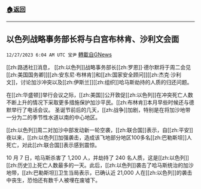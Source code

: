 ###  [:house:返回](README.md)
---


## 以色列战略事务部长将与白宫布林肯、沙利文会面
`12/27/2023 6:04 AM UTC 宝尹` [轉載自GNews](https://gnews.org/articles/2155630)

[[zh:路透社]]消息， [[zh:以色列]]战略事务部长[[zh:罗恩]]·德尔默将于周二会见[[zh:美国国务卿]][[zh:安东尼·布林肯]]和[[zh:国家安全顾问]][[zh:杰克·沙利文]]，讨论加沙冲突以及[[zh:伊斯兰]][[zh:组织]]哈马斯劫持的人质的归还问题。

在[[zh:华盛顿]]举行会议之际，[[zh:美国]]公开敦促[[zh:以色列]]在冲突死亡人数不断上升的情况下采取更多措施保护加沙平民。[[zh:布林肯]]本月早些时候还与德默举行了电话会议。
圣诞节前后的几天，[[zh:战争]]加剧，特别是在将加沙地带一分为二的季节性水道以南的中心地区。

[[zh:以色列]]周二对加沙中部发动新一轮空袭，[[zh:联合国]]表示，自[[zh:平安]]夜以来，[[zh:以色列]]加强袭击，造成该飞地部分地区100多名[[zh:巴勒斯坦]]人死亡，对此[[zh:联合国]]表示感到震惊。

10 月 7 日，哈马斯杀害了 1,200 人，并劫持了 240 名人质，这是[[zh:以色列]][[zh:历史]]上死亡人数最多的一天。此后，[[zh:以色列]]袭击了哈马斯统治的加沙地带，[[zh:巴勒斯坦]]卫生当局表示，已确认近 21,000 人在[[zh:以色列]]的袭击中丧生，恐怕还有数千人被埋在废墟下。

